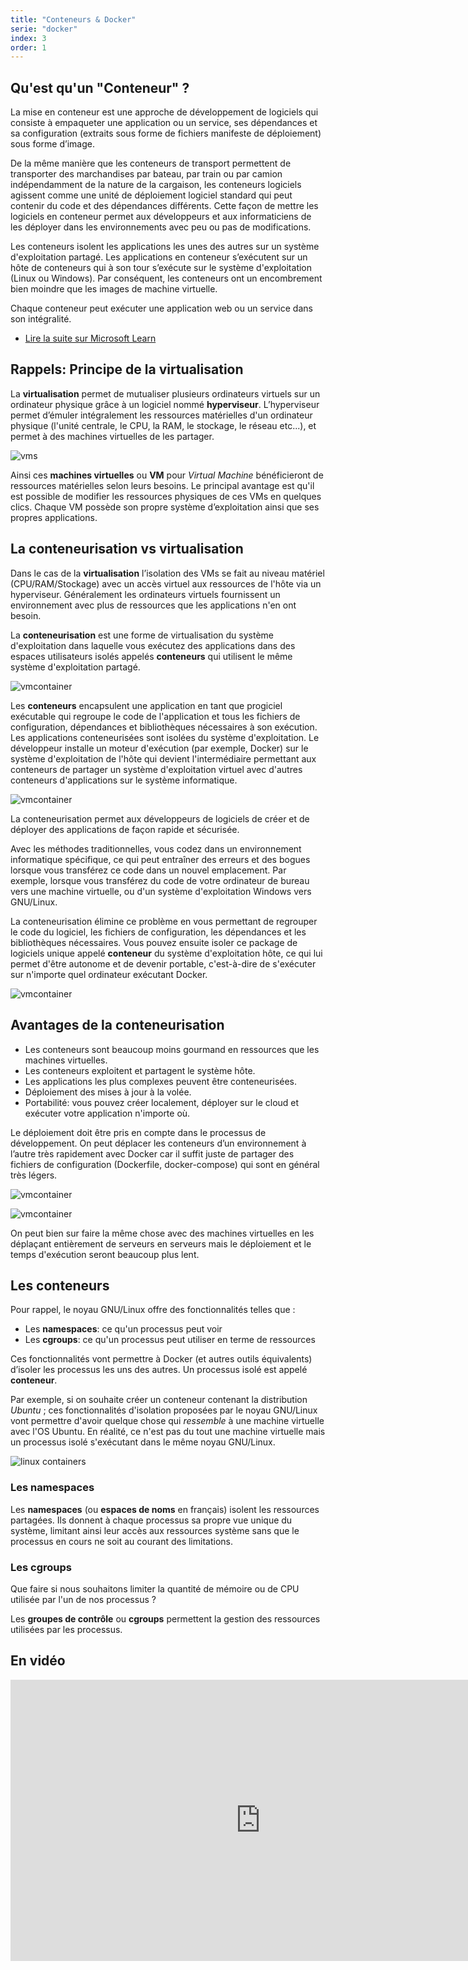```yaml
---
title: "Conteneurs & Docker"
serie: "docker"
index: 3
order: 1
---
```


## Qu'est qu'un "Conteneur" ?

La mise en conteneur est une approche de développement de logiciels qui consiste à empaqueter une application ou un service, ses dépendances et sa configuration (extraits sous forme de fichiers manifeste de déploiement) sous forme d’image.

De la même manière que les conteneurs de transport permettent de transporter des marchandises par bateau, par train ou par camion indépendamment de la nature de la cargaison, les conteneurs logiciels agissent comme une unité de déploiement logiciel standard qui peut contenir du code et des dépendances différents. Cette façon de mettre les logiciels en conteneur permet aux développeurs et aux informaticiens de les déployer dans les environnements avec peu ou pas de modifications.

Les conteneurs isolent les applications les unes des autres sur un système d'exploitation partagé. Les applications en conteneur s’exécutent sur un hôte de conteneurs qui à son tour s’exécute sur le système d'exploitation (Linux ou Windows). Par conséquent, les conteneurs ont un encombrement bien moindre que les images de machine virtuelle.

Chaque conteneur peut exécuter une application web ou un service dans son intégralité.

- [Lire la suite sur Microsoft Learn](https://learn.microsoft.com/fr-fr/dotnet/architecture/microservices/container-docker-introduction/)


## Rappels: Principe de la virtualisation 

La **virtualisation** permet de mutualiser plusieurs ordinateurs virtuels sur un ordinateur physique grâce à un logiciel nommé **hyperviseur**. L’hyperviseur permet d’émuler intégralement les ressources matérielles d'un ordinateur physique (l'unité centrale, le CPU, la RAM, le stockage, le réseau etc...), et permet à des machines virtuelles de les partager.

![vms](../img/docker-vm.png)

Ainsi ces **machines virtuelles** ou **VM** pour *Virtual Machine* bénéficieront de ressources matérielles selon leurs besoins. Le principal avantage est qu'il est possible de modifier les ressources physiques de ces VMs en quelques clics. Chaque VM possède son propre système d’exploitation ainsi que ses propres applications.


## La conteneurisation vs virtualisation

Dans le cas de la **virtualisation** l’isolation des VMs se fait au niveau matériel (CPU/RAM/Stockage) avec un accès virtuel aux ressources de l'hôte via un hyperviseur. Généralement les ordinateurs virtuels fournissent un environnement avec plus de ressources que les applications n'en ont besoin.

La **conteneurisation** est une forme de virtualisation du système d'exploitation dans laquelle vous exécutez des applications dans des espaces utilisateurs isolés appelés **conteneurs** qui utilisent le même système d'exploitation partagé. 

![vmcontainer](../img/docker-vs-virtual-machines.jpg)

Les **conteneurs** encapsulent une application en tant que progiciel exécutable qui regroupe le code de l'application et tous les fichiers de configuration, dépendances et bibliothèques nécessaires à son exécution. Les applications conteneurisées sont isolées du système d'exploitation. Le développeur installe un moteur d'exécution (par exemple, Docker) sur le système d'exploitation de l'hôte qui devient l'intermédiaire permettant aux conteneurs de partager un système d'exploitation virtuel avec d'autres conteneurs d'applications sur le système informatique.

![vmcontainer](../img/docker-vs-virtual-machines-2.jpg)

La conteneurisation permet aux développeurs de logiciels de créer et de déployer des applications de façon rapide et sécurisée. 

Avec les méthodes traditionnelles, vous codez dans un environnement informatique spécifique, ce qui peut entraîner des erreurs et des bogues lorsque vous transférez ce code dans un nouvel emplacement. Par exemple, lorsque vous transférez du code de votre ordinateur de bureau vers une machine virtuelle, ou d'un système d'exploitation Windows vers GNU/Linux.

La conteneurisation élimine ce problème en vous permettant de regrouper le code du logiciel,  les fichiers de configuration, les dépendances et les bibliothèques nécessaires. Vous pouvez ensuite isoler ce package de logiciels unique appelé **conteneur** du système d'exploitation hôte, ce qui lui permet d'être autonome et de devenir portable, c'est-à-dire de s'exécuter sur n'importe quel ordinateur exécutant Docker.

![vmcontainer](../img/docker-env-dev-dotnet.png)

## Avantages de la conteneurisation

- Les conteneurs sont beaucoup moins gourmand en ressources que les machines virtuelles.
- Les conteneurs exploitent et partagent le système hôte.
- Les applications les plus complexes peuvent être conteneurisées.
- Déploiement des mises à jour à la volée.
- Portabilité: vous pouvez créer localement, déployer sur le cloud et exécuter votre application n'importe où.

Le déploiement doit être pris en compte dans le processus de développement. On peut déplacer les conteneurs d’un environnement à l’autre très rapidement avec Docker car il suffit juste de partager des fichiers de configuration (Dockerfile, docker-compose) qui sont en général très légers. 

![vmcontainer](../img/docker-env-prod.png)

![vmcontainer](../img/docker-cicd.jpg)

On peut bien sur faire la même chose avec des machines virtuelles en les déplaçant entièrement de serveurs en serveurs mais le déploiement et le temps d'exécution seront beaucoup plus lent.

## Les conteneurs 

Pour rappel, le noyau GNU/Linux offre des fonctionnalités telles que :

- Les **namespaces**: ce qu'un processus peut voir
- Les **cgroups**: ce qu'un processus peut utiliser en terme de ressources

Ces fonctionnalités vont permettre à Docker (et autres outils équivalents) d’isoler les processus les uns des autres. Un processus isolé est appelé **conteneur**.

Par exemple, si on souhaite créer un conteneur contenant la distribution *Ubuntu* ; ces fonctionnalités d'isolation proposées par le noyau GNU/Linux vont permettre d'avoir quelque chose qui *ressemble* à une machine virtuelle avec l'OS Ubuntu. En réalité, ce n'est pas du tout une machine virtuelle mais un processus isolé s'exécutant dans le même noyau GNU/Linux.

![linux containers](../img/linux-containers.png) 

### Les namespaces

Les **namespaces** (ou **espaces de noms** en français) isolent les ressources partagées. Ils donnent à chaque processus sa propre vue unique du système, limitant ainsi leur accès aux ressources système sans que le processus en cours ne soit au courant des limitations.

### Les cgroups 

Que faire si nous souhaitons limiter la quantité de mémoire ou de CPU utilisée par l'un de nos processus ? 

Les **groupes de contrôle**  ou **cgroups** permettent la gestion des ressources utilisées par les processus.


## En vidéo

<iframe width="800" height="450" src="https://www.youtube.com/embed/kJrL9e5cfkE?si=qm0_OXP6A_NyNtws" title="YouTube video player" frameborder="0" allow="accelerometer; autoplay; clipboard-write; encrypted-media; gyroscope; picture-in-picture; web-share" referrerpolicy="strict-origin-when-cross-origin" allowfullscreen></iframe>
